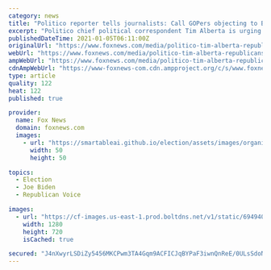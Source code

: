 ```yaml
---
category: news
title: "Politico reporter tells journalists: Call GOPers objecting to Biden win 'radicals', 'extremists'"
excerpt: "Politico chief political correspondent Tim Alberta is urging other journalists to refrain from characterizing any Republican who supports President Trump's ongoing efforts to challenge the results of the 2020 presidential election as a \"conservative."
publishedDateTime: 2021-01-05T06:11:00Z
originalUrl: "https://www.foxnews.com/media/politico-tim-alberta-republicans-radicals-extremists"
webUrl: "https://www.foxnews.com/media/politico-tim-alberta-republicans-radicals-extremists"
ampWebUrl: "https://www.foxnews.com/media/politico-tim-alberta-republicans-radicals-extremists.amp"
cdnAmpWebUrl: "https://www-foxnews-com.cdn.ampproject.org/c/s/www.foxnews.com/media/politico-tim-alberta-republicans-radicals-extremists.amp"
type: article
quality: 122
heat: 122
published: true

provider:
  name: Fox News
  domain: foxnews.com
  images:
    - url: "https://smartableai.github.io/election/assets/images/organizations/foxnews.com-50x50.jpg"
      width: 50
      height: 50

topics:
  - Election
  - Joe Biden
  - Republican Voice

images:
  - url: "https://cf-images.us-east-1.prod.boltdns.net/v1/static/694940094001/b35a2672-345b-40da-8e02-a17c39c4dd36/5f64718e-370f-4ef4-9f1b-4ff1343125df/1280x720/match/image.jpg"
    width: 1280
    height: 720
    isCached: true

secured: "J4nXwyrLSDiZy5456MKCPwm3TA4Gqm9ACFICJqBYPaF3iwnQnReE/0ULsSdoNM/NXbnL4HLC6GgVOdh62MqmY+aS3a2UUWbWdCvWrgmGepngiqiniEHgNTsb5GQoolyjJjNl4X5samd9pB3crryr6T6CIJzf7N2UQlJobpzs82avqUGnPejamqa3LDS1VdSZjA7fSUPK3MKL4y4dPixnE2sfSpRRymQXM/CQIBhuB/ZN05OsBPkzTAYaehfc0qoyL36Kx2sRWMRpdaxNS1zhv3sSDWu0UecdwfKxr1Ths9XCqQMs9xrvuZRgHcBQ+ZWtGkpyodYe42SgBFbL7v1oBhzwjpgWthyC/9n/tLlKDVM=;0ygz6BiyB0Zfeu82gSjStw=="
---
```


